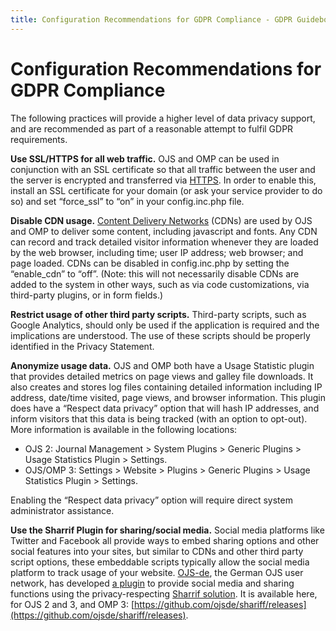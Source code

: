 ```yaml
---
title: Configuration Recommendations for GDPR Compliance - GDPR Guidebook for PKP Users
---
```


# Configuration Recommendations for GDPR Compliance

The following practices will provide a higher level of data privacy support, and are recommended as part of a reasonable attempt to fulfil GDPR requirements.

**Use SSL/HTTPS for all web traffic.** OJS and OMP can be used in conjunction with an SSL certificate so that all traffic between the user and the server is encrypted and transferred via [HTTPS](https://en.wikipedia.org/wiki/HTTPS). In order to enable this, install an SSL certificate for your domain (or ask your service provider to do so) and set “force_ssl” to “on” in your config.inc.php file.

**Disable CDN usage.** [Content Delivery Networks](https://en.wikipedia.org/wiki/Content_delivery_network) (CDNs) are used by OJS and OMP to deliver some content, including javascript and fonts. Any CDN can record and track detailed visitor information whenever they are loaded by the web browser, including time; user IP address; web browser; and page loaded. CDNs can be disabled in config.inc.php by setting the “enable_cdn” to “off”. (Note: this will not necessarily disable CDNs are added to the system in other ways, such as via code customizations, via third-party plugins, or in form fields.)  

**Restrict usage of other third party scripts.** Third-party scripts, such as Google Analytics, should only be used if the application is required and the implications are understood. The use of these scripts should be properly identified in the Privacy Statement.  

**Anonymize usage data.** OJS and OMP both have a Usage Statistic plugin that provides detailed metrics on page views and galley file downloads. It also creates and stores log files containing detailed information including IP address, date/time visited, page views, and browser information. This plugin does have a “Respect data privacy” option that will hash IP addresses, and inform visitors that this data is being tracked (with an option to opt-out). More information is available in the following locations:  

* OJS 2: Journal Management > System Plugins > Generic Plugins > Usage Statistics Plugin > Settings.
* OJS/OMP 3: Settings > Website > Plugins > Generic Plugins > Usage Statistics Plugin > Settings.

Enabling the “Respect data privacy” option will require direct system administrator assistance.
  
**Use the Sharrif Plugin for sharing/social media.** Social media platforms like Twitter and Facebook all provide ways to embed sharing options and other social features into your sites, but similar to CDNs and other third party script options, these embeddable scripts typically allow the social media platform to track usage of your website. [OJS-de](http://www.ojs-de.net), the German OJS user network, has developed [a plugin](https://github.com/ojsde/shariff) to provide social media and sharing functions using the privacy-respecting [Sharrif solution](https://github.com/heiseonline/shariff). It is available here, for OJS 2 and 3, and OMP 3: [https://github.com/ojsde/shariff/releases](https://github.com/ojsde/shariff/releases).
